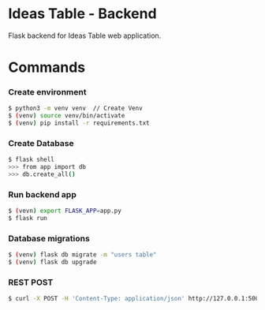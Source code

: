 # Ideas Table - Backend

Flask backend for Ideas Table web application.

# Commands
### Create environment
```bash
$ python3 -m venv venv  // Create Venv
$ (venv) source venv/bin/activate
$ (venv) pip install -r requirements.txt
```

### Create Database
```bash
$ flask shell
>>> from app import db
>>> db.create_all()
```

### Run backend app
```bash
$ (vevn) export FLASK_APP=app.py
$ flask run
```

### Database migrations
```bash
$ (venv) flask db migrate -m "users table"
$ (venv) flask db upgrade
```

### REST POST
```bash
$ curl -X POST -H 'Content-Type: application/json' http://127.0.0.1:5000/api/idea/1 -d '{"title": "New Title"}'
```
